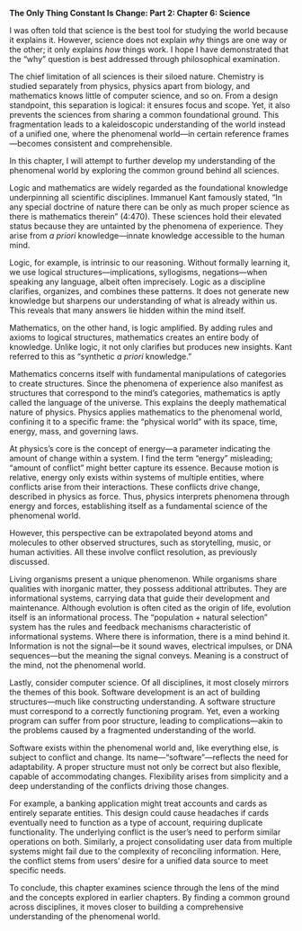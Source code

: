 **The Only Thing Constant Is Change: Part 2: Chapter 6: Science**

I was often told that science is the best tool for studying the world because it explains it. However, science does not explain *why* things are one way or the other; it only explains *how* things work. I hope I have demonstrated that the “why” question is best addressed through philosophical examination.

The chief limitation of all sciences is their siloed nature. Chemistry is studied separately from physics, physics apart from biology, and mathematics knows little of computer science, and so on. From a design standpoint, this separation is logical: it ensures focus and scope. Yet, it also prevents the sciences from sharing a common foundational ground. This fragmentation leads to a kaleidoscopic understanding of the world instead of a unified one, where the phenomenal world—in certain reference frames—becomes consistent and comprehensible.

In this chapter, I will attempt to further develop my understanding of the phenomenal world by exploring the common ground behind all sciences.

Logic and mathematics are widely regarded as the foundational knowledge underpinning all scientific disciplines. Immanuel Kant famously stated, “In any special doctrine of nature there can be only as much proper science as there is mathematics therein” (4:470). These sciences hold their elevated status because they are untainted by the phenomena of experience. They arise from *a priori* knowledge—innate knowledge accessible to the human mind.

Logic, for example, is intrinsic to our reasoning. Without formally learning it, we use logical structures—implications, syllogisms, negations—when speaking any language, albeit often imprecisely. Logic as a discipline clarifies, organizes, and combines these patterns. It does not generate new knowledge but sharpens our understanding of what is already within us. This reveals that many answers lie hidden within the mind itself.

Mathematics, on the other hand, is logic amplified. By adding rules and axioms to logical structures, mathematics creates an entire body of knowledge. Unlike logic, it not only clarifies but produces new insights. Kant referred to this as “synthetic *a priori* knowledge.”

Mathematics concerns itself with fundamental manipulations of categories to create structures. Since the phenomena of experience also manifest as structures that correspond to the mind’s categories, mathematics is aptly called the language of the universe. This explains the deeply mathematical nature of physics. Physics applies mathematics to the phenomenal world, confining it to a specific frame: the “physical world” with its space, time, energy, mass, and governing laws.

At physics’s core is the concept of energy—a parameter indicating the amount of change within a system. I find the term “energy” misleading; “amount of conflict” might better capture its essence. Because motion is relative, energy only exists within systems of multiple entities, where conflicts arise from their interactions. These conflicts drive change, described in physics as force. Thus, physics interprets phenomena through energy and forces, establishing itself as a fundamental science of the phenomenal world.

However, this perspective can be extrapolated beyond atoms and molecules to other observed structures, such as storytelling, music, or human activities. All these involve conflict resolution, as previously discussed.

Living organisms present a unique phenomenon. While organisms share qualities with inorganic matter, they possess additional attributes. They are informational systems, carrying data that guide their development and maintenance. Although evolution is often cited as the origin of life, evolution itself is an informational process. The “population + natural selection” system has the rules and feedback mechanisms characteristic of informational systems. Where there is information, there is a mind behind it. Information is not the signal—be it sound waves, electrical impulses, or DNA sequences—but the meaning the signal conveys. Meaning is a construct of the mind, not the phenomenal world.

Lastly, consider computer science. Of all disciplines, it most closely mirrors the themes of this book. Software development is an act of building structures—much like constructing understanding. A software structure must correspond to a correctly functioning program. Yet, even a working program can suffer from poor structure, leading to complications—akin to the problems caused by a fragmented understanding of the world.

Software exists within the phenomenal world and, like everything else, is subject to conflict and change. Its name—“software”—reflects the need for adaptability. A proper structure must not only be correct but also flexible, capable of accommodating changes. Flexibility arises from simplicity and a deep understanding of the conflicts driving those changes.

For example, a banking application might treat accounts and cards as entirely separate entities. This design could cause headaches if cards eventually need to function as a type of account, requiring duplicate functionality. The underlying conflict is the user’s need to perform similar operations on both. Similarly, a project consolidating user data from multiple systems might fail due to the complexity of reconciling information. Here, the conflict stems from users’ desire for a unified data source to meet specific needs.

To conclude, this chapter examines science through the lens of the mind and the concepts explored in earlier chapters. By finding a common ground across disciplines, it moves closer to building a comprehensive understanding of the phenomenal world.

